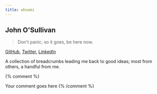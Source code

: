 ```yaml
---
title: whoami
---
```



## John O'Sullivan



> Don't panic; so it goes, be here now.


[GitHub](github.com/john-osullivan), [Twitter](), [LinkedIn](https://www.linkedin.com/in/johnosullivan42/)


A collection of breadcrumbs leading me back to good ideas; most from others, a handful from me.



{% comment %}

<!-- // import * as React from 'react';

// export default function WhoAmI() {

//     return (
//         <div>

//         </div>
//     )

// } -->

Your comment goes here
{% /comment %}